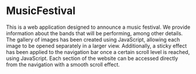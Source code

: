 # MusicFestival
This is a web application designed to announce a music festival. We provide information about the bands that will be performing, among other details. The gallery of images has been created using JavaScript, allowing each image to be opened separately in a larger view. Additionally, a sticky effect has been applied to the navigation bar once a certain scroll level is reached, using JavaScript. Each section of the website can be accessed directly from the navigation with a smooth scroll effect.
